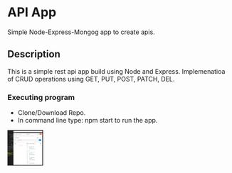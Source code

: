# API App
Simple Node-Express-Mongog app to create apis. 

## Description
This is a simple rest api app build using Node and Express.
Implemenatioa of CRUD operations using GET, PUT, POST, PATCH, DEL.

### Executing program
* Clone/Download Repo.
* In command line type: npm start   to run the app.

<img src="./img/img1.jpg" alt="Logo" width="80" height="80">